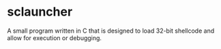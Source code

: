 # sclauncher
A small program written in C that is designed to load 32-bit shellcode and allow for execution or debugging. 
